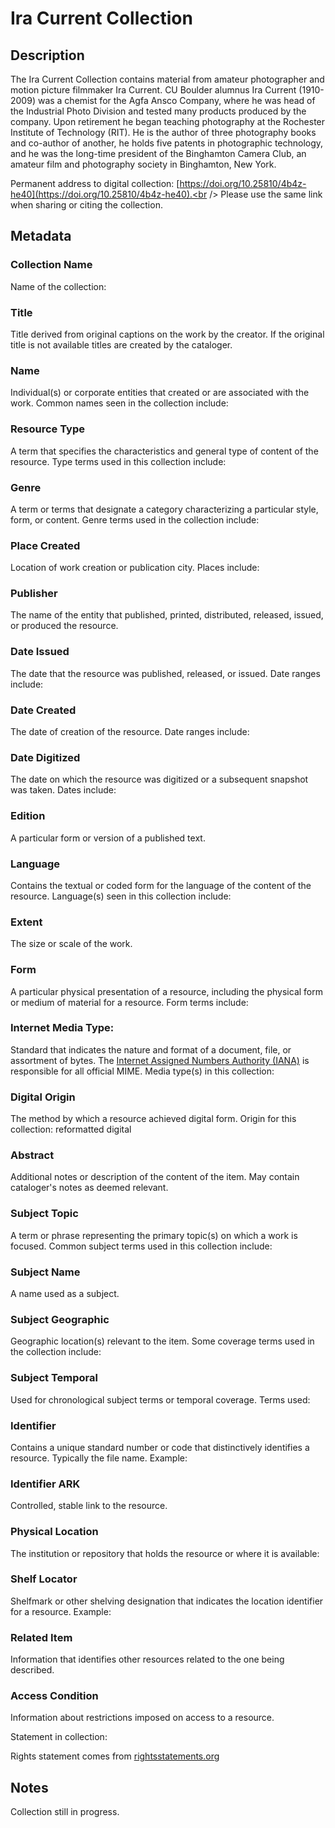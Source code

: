 # Ira Current Collection
## Description
The Ira Current Collection contains material from amateur photographer and motion picture filmmaker Ira Current. CU Boulder alumnus Ira Current (1910-2009) was a chemist for the Agfa Ansco Company, where he was head of the Industrial Photo Division and tested many products produced by the company. Upon retirement he began teaching photography at the Rochester Institute of Technology (RIT). He is the author of three photography books and co-author of another, he holds five patents in photographic technology, and he was the long-time president of the Binghamton Camera Club, an amateur film and photography society in Binghamton, New York.

Permanent address to digital collection: [https://doi.org/10.25810/4b4z-he40](https://doi.org/10.25810/4b4z-he40).<br /> 
Please use the same link when sharing or citing the collection.

## Metadata
### Collection Name
Name of the collection:

### Title
Title derived from original captions on the work by the creator. If the original title is not available titles are created by the cataloger.

### Name
Individual(s) or corporate entities that created or are associated with the work. Common names seen in the collection include: 

### Resource Type
A term that specifies the characteristics and general type of content of the resource. Type terms used in this collection include: 

### Genre
A term or terms that designate a category characterizing a particular style, form, or content. Genre terms used in the collection include:

### Place Created
Location of work creation or publication city. Places include:

### Publisher
The name of the entity that published, printed, distributed, released, issued, or produced the resource.

### Date Issued
The date that the resource was published, released, or issued. Date ranges include:

### Date Created
The date of creation of the resource. Date ranges include:

### Date Digitized
The date on which the resource was digitized or a subsequent snapshot was taken. Dates include:

### Edition
A particular form or version of a published text.

### Language
Contains the textual or coded form for the language of the content of the resource. Language(s) seen in this collection include:

### Extent
The size or scale of the work.

### Form
A particular physical presentation of a resource, including the physical form or medium of material for a resource. Form terms include:

### Internet Media Type: 
Standard that indicates the nature and format of a document, file, or assortment of bytes. The [Internet Assigned Numbers Authority (IANA)](https://www.iana.org/assignments/media-types/media-types.xhtml) is responsible for all official MIME. Media type(s) in this collection:

### Digital Origin
The method by which a resource achieved digital form. Origin for this collection: reformatted digital

### Abstract
Additional notes or description of the content of the item. May contain cataloger's notes as deemed relevant.

### Subject Topic
A term or phrase representing the primary topic(s) on which a work is focused. Common subject terms used in this collection include:

### Subject Name
A name used as a subject.

### Subject Geographic
Geographic location(s) relevant to the item. Some coverage terms used in the collection include: 

### Subject Temporal
Used for chronological subject terms or temporal coverage. Terms used: 

### Identifier
Contains a unique standard number or code that distinctively identifies a resource. Typically the file name. Example:

### Identifier ARK
Controlled, stable link to the resource.

### Physical Location
The institution or repository that holds the resource or where it is available:

### Shelf Locator
Shelfmark or other shelving designation that indicates the location identifier for a resource. Example: 

### Related Item
Information that identifies other resources related to the one being described.

### Access Condition
Information about restrictions imposed on access to a resource.

Statement in collection:

Rights statement comes from [rightsstatements.org](https://rightsstatements.org/page/1.0/?language=en)


## Notes
Collection still in progress. 
